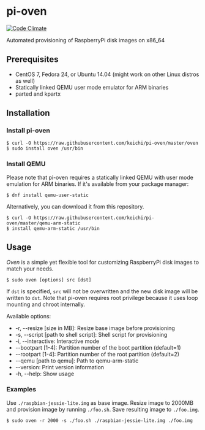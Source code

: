 # pi-oven

[![Code Climate](https://codeclimate.com/github/keichi/pi-oven/badges/gpa.svg)](https://codeclimate.com/github/keichi/pi-oven)

Automated provisioning of RaspberryPi disk images on x86_64

## Prerequisites

- CentOS 7, Fedora 24, or Ubuntu 14.04 (might work on other Linux distros as well)
- Statically linked QEMU user mode emulator for ARM binaries
- parted and kpartx

## Installation

### Install pi-oven

```
$ curl -O https://raw.githubusercontent.com/keichi/pi-oven/master/oven
$ sudo install oven /usr/bin
```

### Install QEMU

Please note that pi-oven requires a statically linked QEMU with user mode
emulation for ARM binaries. If it's available from your package manager:

```
$ dnf install qemu-user-static
```

Alternatively, you can download it from this repository.

```
$ curl -O https://raw.githubusercontent.com/keichi/pi-oven/master/qemu-arm-static
$ install qemu-arm-static /usr/bin
```

## Usage

_Oven_ is a simple yet flexible tool for customizing RaspberryPi disk images to
match your needs.

```
$ sudo oven [options] src [dst]
```

If `dst` is specified, `src` will not be overwritten and the new disk image
will be written to `dst`. Note that pi-oven requires root privilege because it
uses loop mounting and chroot internally.

Available options:

- -r, --resize [size in MB]: Resize base image before provisioning
- -s, --script [path to shell script]: Shell script for provisioning
- -i, --interactive: Interactive mode
- --bootpart [1-4]: Partition number of the boot partition (default=1)
- --rootpart [1-4]: Partition number of the root partition (default=2)
- --qemu [path to qemu]: Path to qemu-arm-static
- --version: Print version information
- -h, --help: Show usage

### Examples

Use `./raspbian-jessie-lite.img` as base image. Resize image to 2000MB and
provision image by running `./foo.sh`. Save resulting image to `./foo.img`.

```
$ sudo oven -r 2000 -s ./foo.sh ./raspbian-jessie-lite.img ./foo.img
```
